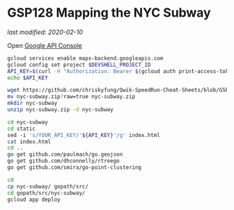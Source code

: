 # GSP128 Mapping the NYC Subway

_last modified: 2020-02-10_

Open [Google API Console](https://console.developers.google.com/flows/enableapi?apiid=maps_backend&reusekey=true)

```bash
gcloud services enable maps-backend.googleapis.com
gcloud config set project $DEVSHELL_PROJECT_ID
API_KEY=$(curl -H "Authorization: Bearer $(gcloud auth print-access-token)"    -X POST https://apikeys.googleapis.com/v1/projects/$DEVSHELL_PROJECT_ID/apiKeys | jq -r ".currentKey")
echo $API_KEY

wget https://github.com/chriskyfung/Qwik-SpeedRun-Cheat-Sheets/blob/GSP128/nyc-subway.zip?raw=true
mv nyc-subway.zip?raw=true nyc-subway.zip
mkdir nyc-subway
unzip nyc-subway.zip -d nyc-subway

cd nyc-subway
cd static
sed -i 's/YOUR_API_KEY/'${API_KEY}'/g' index.html
cat index.html
cd ..
go get github.com/paulmach/go.geojson
go get github.com/dhconnelly/rtreego
go get github.com/smira/go-point-clustering

cd
cp nyc-subway/ gopath/src/
cd gopath/src/nyc-subway/
gcloud app deploy

```